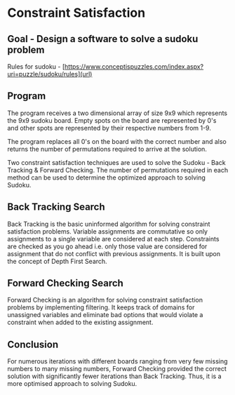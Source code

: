# Constraint Satisfaction 

## Goal - Design a software to solve a sudoku problem 
Rules for sudoku - [https://www.conceptispuzzles.com/index.aspx?uri=puzzle/sudoku/rules](url)

## Program 
The program receives a two dimensional array of size 9x9 which represents the 9x9 sudoku board. Empty spots on the board are represented by 0's and other spots are represented by their respective numbers from 1-9. 

The program replaces all 0's on the board with the correct number and also returns the number of permutations required to arrive at the solution. 

Two constraint satisfaction techniques are used to solve the Sudoku - Back Tracking & Forward Checking. The number of permutations required in each method can be used to determine the optimized approach to solving Sudoku. 

## Back Tracking Search 
Back Tracking is the basic uninformed algorithm for solving constraint satisfaction problems. Variable assignments are commutative so only assignments to a single variable are considered at each step. Constraints are checked as you go ahead i.e. only those value are considered for assignment that do not conflict with previous assignments. It is built upon the concept of Depth First Search. 

## Forward Checking Search 
Forward Checking is an algorithm for solving constraint satisfaction problems by implementing filtering. It keeps track of domains for unassigned variables and eliminate bad options that would violate a constraint when added to the existing assignment. 

## Conclusion 
For numerous iterations with different boards ranging from very few missing numbers to many missing numbers, Forward Checking provided the correct solution with significantly fewer iterations than Back Tracking. Thus, it is a more optimised approach to solving Sudoku. 
